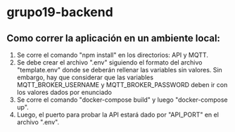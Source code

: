 # grupo19-backend

## Como correr la aplicación en un ambiente local:

<ol>
  <li>Se corre el comando "npm install" en los directorios: API y MQTT.</li>
  <li>Se debe crear el archivo ".env" siguiendo el formato del archivo "template.env" donde se deberán rellenar las variables sin valores. Sin embargo, hay que considerar que las variables MQTT_BROKER_USERNAME y MQTT_BROKER_PASSWORD deben ir con los valores dados por enunciado</li>
  <li>Se corre el comando "docker-compose build" y luego "docker-compose up".</li>
  <li>Luego, el puerto para probar la API estará dado por "API_PORT" en el archivo ".env".</li>
</ol>